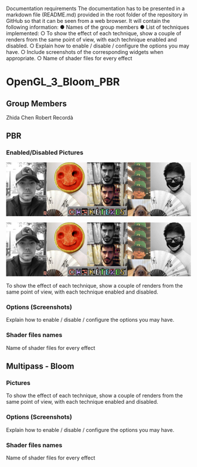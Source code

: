 Documentation requirements
The documentation has to be presented in a markdown file (README.md)
provided in the root folder of the repository in GitHub so that it can be seen from
a web browser. It will contain the following information:
● Names of the group members
● List of techniques implemented:
○ To show the effect of each technique, show a couple of renders from the
same point of view, with each technique enabled and disabled.
○ Explain how to enable / disable / configure the options you may have.
○ Include screenshots of the corresponding widgets when appropriate.
○ Name of shader files for every effect

# OpenGL_3_Bloom_PBR

## Group Members

Zhida Chen
Robert Recordà

## PBR
### Enabled/Disabled Pictures

![Team_Photo](https://github.com/AdriaSeSa/Chaketeros/blob/main/Game/MegaBomberman/Assets/Images/WikiImages/TeamPhoto.png)

![Team_Photo](https://github.com/AdriaSeSa/Chaketeros/blob/main/Game/MegaBomberman/Assets/Images/WikiImages/TeamPhoto.png)

To show the effect of each technique, show a couple of renders from the
same point of view, with each technique enabled and disabled.

### Options (Screenshots)
Explain how to enable / disable / configure the options you may have.

### Shader files names
Name of shader files for every effect


## Multipass - Bloom
### Pictures
To show the effect of each technique, show a couple of renders from the
same point of view, with each technique enabled and disabled.

### Options (Screenshots)
Explain how to enable / disable / configure the options you may have.

### Shader files names
Name of shader files for every effect